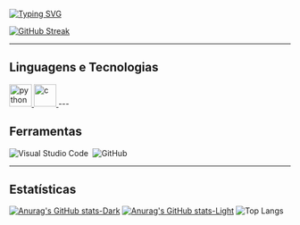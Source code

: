 [![Typing SVG](https://readme-typing-svg.herokuapp.com/?color=51D1F6&size=35&center=true&vCenter=true&width=1000&lines=Oi,+meu+nome+é+Diego+Lyra;Sou+estudante+de+sistemas+de+informação)](https://git.io/typing-svg) 

[![GitHub Streak](https://github-readme-streak-stats.herokuapp.com?user=DiegoLyra&theme=transparent&locale=pt_BR&date_format=n%2Fj%5B%2FY%5D&card_width=900&ring=51D1F6&Fire=51D1F6&border=51D1F6&sideNums=51D1F6&sideLabels=51D1F6&currStreakLabel=51D1F6&dates=51D1F6&stroke=51D1F6)](https://git.io/streak-stats)

---

## Linguagens e Tecnologias

<div align="left">
  <a href="https://www.python.org" target="_blank">
    <img src="https://img.icons8.com/color/48/000000/python--v2.png" alt="python" width="40" height="40"/>
  </a>
  <a href="https://devdocs.io/c/" target="_blank">
    <img src="https://img.icons8.com/color/48/000000/c-programming.png" alt="c" width="40" height="40"/>
  </a>
---

## Ferramentas
![Visual Studio Code](https://img.shields.io/badge/-Visual%20Studio%20Code-51D1F6?style=for-the-badge&logo=visual-studio-code&logoColor=51D1F6&labelColor=51D1F6)&nbsp;
![GitHub](https://img.shields.io/badge/-GitHub-51D1F6?style=for-the-badge&logo=github&labelColor=51D1F6)&nbsp;

---

## Estatísticas
[![Anurag's GitHub stats-Dark](https://github-readme-stats.vercel.app/api?username=DiegoLyra&show_icons=true&theme=dark#gh-dark-mode-only)](https://github.com/DiegoLyra/github-readme-stats#gh-dark-mode-only)
[![Anurag's GitHub stats-Light](https://github-readme-stats.vercel.app/api?username=DiegoLyra&show_icons=true&theme=default#gh-light-mode-only)](https://github.com/DiegoLyra/github-readme-stats#gh-light-mode-only) ![Top Langs](https://github-readme-stats.vercel.app/api/top-langs/?username=DiegoLyra&layout=compact)
